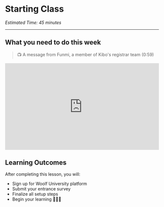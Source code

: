 # Starting Class

*Estimated Time: 45 minutes*

---

## What you need to do this week

>  📺 A message from Funmi, a member of Kibo's registrar team (0:59)

<div style="position: relative; padding-bottom: 56.25%; height: 0;">
  <iframe width="560" height="315" src="https://www.youtube.com/embed/yE6jWSYCAZw" title="YouTube video player" frameborder="0" allow="accelerometer; autoplay; clipboard-write; encrypted-media; gyroscope; picture-in-picture; web-share" allowfullscreen style="position: absolute; top: 0; left: 0; width: 100%; height: 100%;"></iframe>
</div>

## Learning Outcomes
After completing this lesson, you will:
- Sign up for Woolf University platform
- Submit your entrance survey
- Finalize all setup steps
- Begin your learning 👩🏽‍🏫
